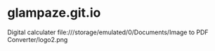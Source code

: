 # glampaze.git.io
Digital calculater
file:///storage/emulated/0/Documents/Image to PDF Converter/logo2.png
